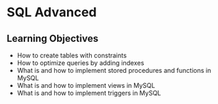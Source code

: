# SQL Advanced

## Learning Objectives

-  How to create tables with constraints
-  How to optimize queries by adding indexes
-  What is and how to implement stored procedures and functions in MySQL
-  What is and how to implement views in MySQL
-  What is and how to implement triggers in MySQL
